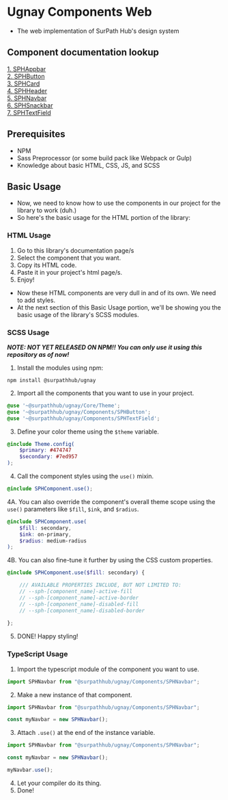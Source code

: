 # Ugnay Components Web
- The web implementation of SurPath Hub's design system

## Component documentation lookup
[1. SPHAppbar](SPHAppbar)<br>
[2. SPHButton](../SPHButton)<br>
[3. SPHCard](SPHCard)<br>
[4. SPHHeader](SPHHeader)<br>
[5. SPHNavbar](SPHNavbar)<br>
[6. SPHSnackbar](SPHSnackbar)<br>
[7. SPHTextField](SPHTextField)<br>

## Prerequisites
- NPM
- Sass Preprocessor (or some build pack like Webpack or Gulp)
- Knowledge about basic HTML, CSS, JS, and SCSS

## Basic Usage
- Now, we need to know how to use the components in our project for the library to work (duh.)
- So here's the basic usage for the HTML portion of the library:

### HTML Usage

1. Go to this library's documentation page/s
2. Select the component that you want.
3. Copy its HTML code.
4. Paste it in your project's html page/s.
5. Enjoy!

- Now these HTML components are very dull in and of its own. We need to add styles.
- At the next section of this Basic Usage portion, we'll be showing you the basic usage of the library's SCSS modules.

### SCSS Usage

**_NOTE: NOT YET RELEASED ON NPM!! You can only use it using this repository as of now!_**
1. Install the modules using npm:
```shell
npm install @surpathhub/ugnay
```
2. Import all the components that you want to use in your project.
```scss
@use '~@surpathhub/ugnay/Core/Theme';
@use '~@surpathhub/ugnay/Components/SPHButton';
@use '~@surpathhub/ugnay/Components/SPHTextField';
```
3. Define your color theme using the `$theme` variable.
```scss
@include Theme.config(
    $primary: #474747
    $secondary: #7ed957
);
```
4. Call the component styles using the `use()` mixin.
```scss
@include SPHComponent.use();
```
4A. You can also override the component's overall theme scope using the `use()` parameters like `$fill`, `$ink`, and `$radius`.
```scss
@include SPHComponent.use(
    $fill: secondary,
    $ink: on-primary,
    $radius: medium-radius
);
```
4B. You can also fine-tune it further by using the CSS custom properties.
```scss
@include SPHComponent.use($fill: secondary) {

    /// AVAILABLE PROPERTIES INCLUDE, BUT NOT LIMITED TO:
    // --sph-[component_name]-active-fill
    // --sph-[component_name]-active-border
    // --sph-[component_name]-disabled-fill
    // --sph-[component_name]-disabled-border
    
};
```
5. DONE! Happy styling!

### TypeScript Usage
1. Import the typescript module of the component you want to use.
```typescript
import SPHNavbar from "@surpathhub/ugnay/Components/SPHNavbar";
```
2. Make a new instance of that component.
```typescript
import SPHNavbar from "@surpathhub/ugnay/Components/SPHNavbar";

const myNavbar = new SPHNavbar();
```
3. Attach `.use()` at the end of the instance variable.
```typescript
import SPHNavbar from "@surpathhub/ugnay/Components/SPHNavbar";

const myNavbar = new SPHNavbar();

myNavbar.use();
```
4. Let your compiler do its thing.
5. Done!
